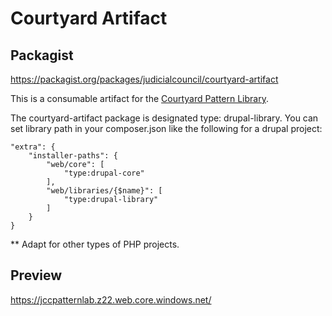 # Courtyard Artifact

## Packagist

https://packagist.org/packages/judicialcouncil/courtyard-artifact

This is a consumable artifact for the [Courtyard Pattern Library](https://github.com/JudicialCouncilOfCalifornia/courtyard).

The courtyard-artifact package is designated type: drupal-library. You can set library path in your composer.json like the following for a drupal project:

```
"extra": {
    "installer-paths": {
        "web/core": [
            "type:drupal-core"
        ],
        "web/libraries/{$name}": [
            "type:drupal-library"
        ]
    }
}
```
** Adapt for other types of PHP projects.

## Preview
https://jccpatternlab.z22.web.core.windows.net/
